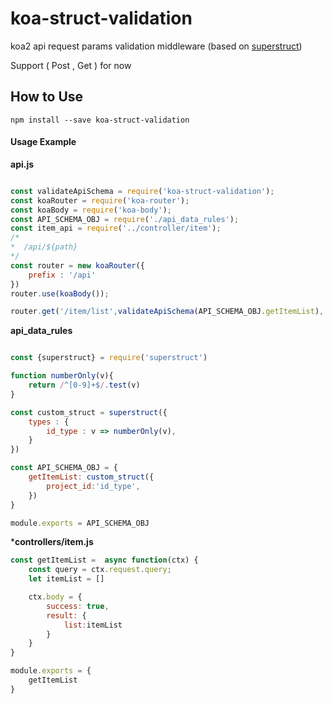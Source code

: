 # koa-struct-validation

koa2 api request params validation middleware (based on [superstruct](https://github.com/ianstormtaylor/superstruct))

Support ( Post , Get ) for now

## How to Use

```
npm install --save koa-struct-validation
```

#### Usage Example

**api.js**

```javascript

const validateApiSchema = require('koa-struct-validation');
const koaRouter = require('koa-router');
const koaBody = require('koa-body');
const API_SCHEMA_OBJ = require('./api_data_rules');
const item_api = require('../controller/item');
/*
*  /api/${path}
*/
const router = new koaRouter({
    prefix : '/api'
})
router.use(koaBody());

router.get('/item/list',validateApiSchema(API_SCHEMA_OBJ.getItemList), item_api.getItemList)

```

**api_data_rules**

```javascript

const {superstruct} = require('superstruct')

function numberOnly(v){
    return /^[0-9]+$/.test(v)
}

const custom_struct = superstruct({
    types : {
        id_type : v => numberOnly(v),
    }
})

const API_SCHEMA_OBJ = {
    getItemList: custom_struct({
        project_id:'id_type',
    })
}

module.exports = API_SCHEMA_OBJ

```

***controllers/item.js**

```javascript
const getItemList =  async function(ctx) {
    const query = ctx.request.query;
    let itemList = []

    ctx.body = {
        success: true,
        result: {
            list:itemList
        }
    }
}

module.exports = {
    getItemList
}

```